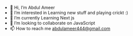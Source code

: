 - 👋 Hi, I’m Abdul Ameer
- 👀 I’m interested in Learning new stuff and playing crickt :)
- 🌱 I’m currently Learning Next js
- 💞️ I’m looking to collaborate on JavaScript
- 📫 How to reach me abdulameer444@gmail.com

<!---
abdulameer19/abdulameer19 is a ✨ special ✨ repository because its `README.md` (this file) appears on your GitHub profile.
You can click the Preview link to take a look at your changes.
--->
